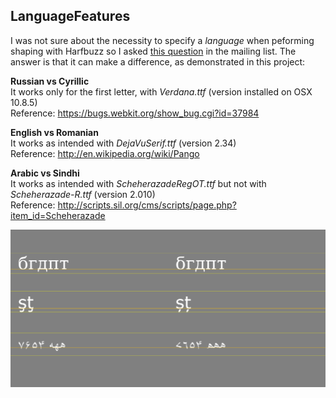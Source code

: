 LanguageFeatures
----------------

I was not sure about the necessity to specify a *language* when peforming shaping with Harfbuzz so I asked [this question](http://www.mail-archive.com/harfbuzz@lists.freedesktop.org/msg03194.html) in the mailing list. The answer is that it can make a difference, as demonstrated in this project:  

**Russian vs Cyrillic**  
It works only for the first letter, with *Verdana.ttf* (version installed on OSX 10.8.5)  
Reference: https://bugs.webkit.org/show_bug.cgi?id=37984

**English vs Romanian**  
It works as intended with *DejaVuSerif.ttf* (version 2.34)  
Reference: http://en.wikipedia.org/wiki/Pango  

**Arabic vs Sindhi**  
It works as intended with *ScheherazadeRegOT.ttf* but not with *Scheherazade-R.ttf* (version 2.010)  
Reference: http://scripts.sil.org/cms/scripts/page.php?item_id=Scheherazade  

![Screenshot](screenshot.png)
